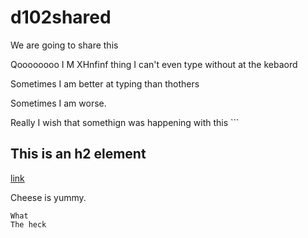 # d102shared
We are going to share this

Qoooooooo I M XHnfinf thing I can't even type without at the kebaord

Sometimes I am better at typing than thothers

Sometimes I am worse.

Really I wish that somethign was happening with this ```
## This is an h2 element

[link](www.google.com)

Cheese is yummy.

```
What
The heck

```
